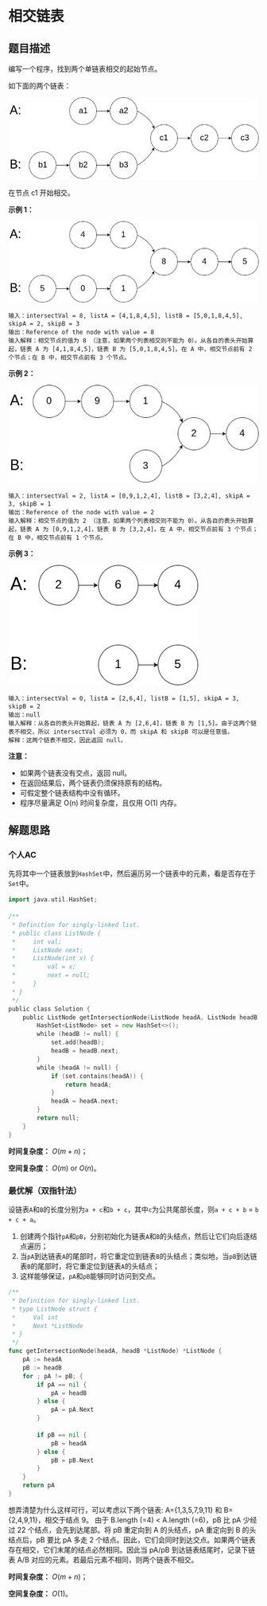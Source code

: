 # 相交链表

## 题目描述

编写一个程序，找到两个单链表相交的起始节点。

如下面的两个链表：

![img](assets/160_statement.png)

在节点 c1 开始相交。

**示例 1：**

 ![img](assets/160_example_1.png)

```
输入：intersectVal = 8, listA = [4,1,8,4,5], listB = [5,0,1,8,4,5], skipA = 2, skipB = 3
输出：Reference of the node with value = 8
输入解释：相交节点的值为 8 （注意，如果两个列表相交则不能为 0）。从各自的表头开始算起，链表 A 为 [4,1,8,4,5]，链表 B 为 [5,0,1,8,4,5]。在 A 中，相交节点前有 2 个节点；在 B 中，相交节点前有 3 个节点。
```

**示例 2：**

![img](assets/160_example_2.png)

```
输入：intersectVal = 2, listA = [0,9,1,2,4], listB = [3,2,4], skipA = 3, skipB = 1
输出：Reference of the node with value = 2
输入解释：相交节点的值为 2 （注意，如果两个列表相交则不能为 0）。从各自的表头开始算起，链表 A 为 [0,9,1,2,4]，链表 B 为 [3,2,4]。在 A 中，相交节点前有 3 个节点；在 B 中，相交节点前有 1 个节点。
```

**示例 3：**

![img](assets/160_example_3.png)

```
输入：intersectVal = 0, listA = [2,6,4], listB = [1,5], skipA = 3, skipB = 2
输出：null
输入解释：从各自的表头开始算起，链表 A 为 [2,6,4]，链表 B 为 [1,5]。由于这两个链表不相交，所以 intersectVal 必须为 0，而 skipA 和 skipB 可以是任意值。
解释：这两个链表不相交，因此返回 null。
```

**注意：**

- 如果两个链表没有交点，返回 null。
- 在返回结果后，两个链表仍须保持原有的结构。
- 可假定整个链表结构中没有循环。
- 程序尽量满足 O(n) 时间复杂度，且仅用 O(1) 内存。

## 解题思路

### 个人AC

先将其中一个链表放到`HashSet`中，然后遍历另一个链表中的元素，看是否存在于`Set`中。

```Go
import java.util.HashSet;

/**
 * Definition for singly-linked list.
 * public class ListNode {
 *     int val;
 *     ListNode next;
 *     ListNode(int x) {
 *         val = x;
 *         next = null;
 *     }
 * }
 */
public class Solution {
    public ListNode getIntersectionNode(ListNode headA, ListNode headB) {
        HashSet<ListNode> set = new HashSet<>();
        while (headB != null) {
            set.add(headB);
            headB = headB.next;
        }
        while (headA != null) {
            if (set.contains(headA)) {
                return headA;
            }
            headA = headA.next;
        }
        return null;
    }
}
```

**时间复杂度：** $O(m + n)$；

**空间复杂度：** $O(m)$ or $O(n)$。

### 最优解（双指针法）

设链表`A`和`B`的长度分别为`a + c`和`b + c`，其中`c`为公共尾部长度，则`a + c + b` = `b + c + a`。

1. 创建两个指针`pA`和`pB`，分别初始化为链表`A`和`B`的头结点，然后让它们向后逐结点遍历；
2. 当`pA`到达链表`A`的尾部时，将它重定位到链表`B`的头结点；类似地，当`pB`到达链表`B`的尾部时，将它重定位到链表`A`的头结点；
3. 这样能够保证，`pA`和`pB`能够同时访问到交点。

```Go
/**
 * Definition for singly-linked list.
 * type ListNode struct {
 *     Val int
 *     Next *ListNode
 * }
 */
func getIntersectionNode(headA, headB *ListNode) *ListNode {
    pA := headA
    pB := headB
    for ; pA != pB; {
        if pA == nil {
            pA = headB
        } else {
            pA = pA.Next
        }
        
        if pB == nil {
            pB = headA
        } else {
            pB = pB.Next
        }
    }
    return pA
}
```

想弄清楚为什么这样可行，可以考虑以下两个链表: A={1,3,5,7,9,11} 和 B={2,4,9,11}，相交于结点 9。 由于 B.length (=4) < A.length (=6)，pB 比 pA 少经过 22 个结点，会先到达尾部。将 pB 重定向到 A 的头结点，pA 重定向到 B 的头结点后，pB 要比 pA 多走 2 个结点。因此，它们会同时到达交点。如果两个链表存在相交，它们末尾的结点必然相同。因此当 pA/pB 到达链表结尾时，记录下链表 A/B 对应的元素。若最后元素不相同，则两个链表不相交。

**时间复杂度：** $O(m + n)$；

**空间复杂度：** $O(1)$。